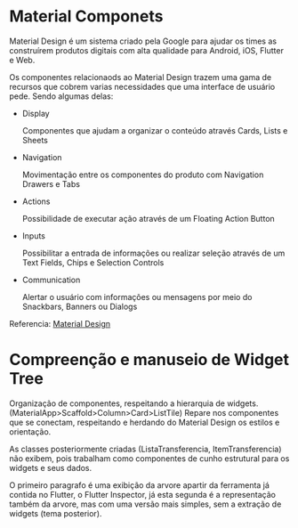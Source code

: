 # Material Componets

Material Design é um sistema criado pela Google para ajudar os times as construírem produtos digitais com alta qualidade para Android, iOS, Flutter e Web.

Os componentes relacionaods ao Material Design trazem uma gama de recursos que cobrem varias necessidades que uma interface de usuário pede. Sendo algumas delas:

- Display

  Componentes que ajudam a organizar o conteúdo através Cards, Lists e Sheets

- Navigation

  Movimentação entre os componentes do produto com Navigation Drawers e Tabs

- Actions

  Possibilidade de executar ação através de um Floating Action Button

- Inputs

  Possibilitar a entrada de informações ou realizar seleção através de um Text Fields, Chips e Selection Controls

- Communication

  Alertar o usuário com informações ou mensagens por meio do Snackbars, Banners ou Dialogs

Referencia: [Material Design](https://material.io/design/introduction#principles)

# Compreenção e manuseio de Widget Tree

Organização de componentes, respeitando a hierarquia de widgets. (MaterialApp>Scaffold>Column>Card>ListTile)
Repare nos componentes que se conectam, respeitando e herdando do Material Design os estilos e orientação. 

As classes posteriormente criadas (ListaTransferencia, ItemTransferencia) não exibem, pois trabalham como componentes de cunho estrutural para os widgets e seus dados. 

O primeiro paragrafo é uma exibição da arvore apartir da ferramenta já contida no Flutter, o Flutter Inspector, já esta segunda é a representação também da arvore, mas com uma versão mais simples, sem a extração de widgets (tema posterior).
